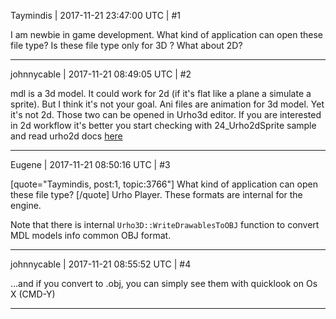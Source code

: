 Taymindis | 2017-11-21 23:47:00 UTC | #1

I am newbie in game development. What kind of application can open these file type? Is these file type only for 3D ? What about 2D?

-------------------------

johnnycable | 2017-11-21 08:49:05 UTC | #2

mdl is a 3d model. It could work for 2d (if it's flat like a plane a simulate a sprite). But I think it's not your goal. Ani files are animation for 3d model. Yet it's not 2d. Those two can be opened in Urho3d editor.
If you are interested in 2d workflow it's better you start checking with 24_Urho2dSprite sample and read urho2d docs [here](https://urho3d.github.io/documentation/1.7/_urho2_d.html)

-------------------------

Eugene | 2017-11-21 08:50:16 UTC | #3

[quote="Taymindis, post:1, topic:3766"]
What kind of application can open these file type?
[/quote]
Urho Player. These formats are internal for the engine.

Note that there is internal `Urho3D::WriteDrawablesToOBJ` function to convert MDL models info common OBJ format.

-------------------------

johnnycable | 2017-11-21 08:55:52 UTC | #4

...and if you convert to .obj, you can simply see them with quicklook on Os X (CMD-Y)

-------------------------

